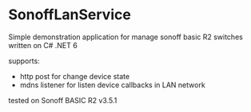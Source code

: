 # SonoffLanService
Simple demonstration application for manage sonoff basic R2 switches written on C# .NET 6

supports:
- http post for change device state
- mdns listener for listen device callbacks in LAN network

tested on Sonoff BASIC R2 v3.5.1

